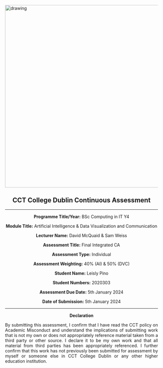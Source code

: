 <img src=https://www.cct.ie/wp-content/uploads/CCT_Logo_New_Aug_17-2.jpg alt="drawing" style="width:600px;"/>

<div style="text-align: center">

## CCT College Dublin Continuous Assessment

---

**Programme Title/Year:**  	BSc Computing in IT Y4

**Module Title:**	Artificial Intelligence & Data Visualization and Communication

**Lecturer Name:**	David McQuaid & Sam Weiss

**Assessment Title:**	Final Integrated CA

**Assessment Type:**	Individual 

**Assessment Weighting:** 40% (AI) & 50% (DVC)

**Student Name:**	Leisly Pino

**Student Numbers:**	2020303

**Assessment Due Date:**	5th January 2024

**Date of Submission:**	5th January 2024

---
**Declaration** 
    
<div style="text-align: justify">			
By submitting this assessment, I confirm that I have read the CCT policy on Academic Misconduct and understand the implications of submitting work that is not my own or does not appropriately reference material taken from a third party or other source. I declare it to be my own work and that all material from third parties has been appropriately referenced. I further confirm that this work has not previously been submitted for assessment by myself or someone else in CCT College Dublin or any other higher education institution.

